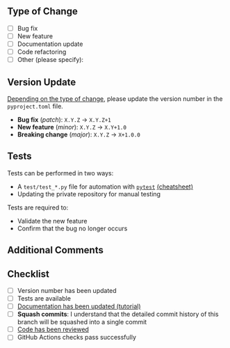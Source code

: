 ## Type of Change

- [ ] Bug fix
- [ ] New feature
- [ ] Documentation update
- [ ] Code refactoring
- [ ] Other (please specify):

## Version Update

[Depending on the type of change](https://semver.org/), please update the version number in the `pyproject.toml` file.

- **Bug fix** (*patch*): `X.Y.Z` → `X.Y.Z+1`
- **New feature** (*minor*): `X.Y.Z` → `X.Y+1.0`
- **Breaking change** (*major*): `X.Y.Z` → `X+1.0.0`

## Tests

Tests can be performed in two ways:

- A `test/test_*.py` file for automation with [`pytest`](https://docs.pytest.org/en/stable/) [(cheatsheet)](https://cheatography.com/hvid2301/cheat-sheets/pytest-usage/)
- Updating the private repository for manual testing

Tests are required to:

- Validate the new feature
- Confirm that the bug no longer occurs

## Additional Comments

<!-- Add any extra information that might be helpful to the reviewers. -->

## Checklist

- [ ] Version number has been updated
- [ ] Tests are available
- [ ] [Documentation has been updated (tutorial)]()
- [ ] **Squash commits**: I understand that the detailed commit history of this branch will be squashed into a single commit
- [ ] [Code has been reviewed]()
- [ ] GitHub Actions checks pass successfully
